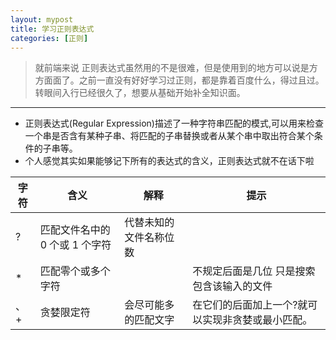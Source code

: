 ```yaml
---
layout: mypost
title: 学习正则表达式
categories: [正则]
---
```


> 就前端来说 正则表达式虽然用的不是很难，但是使用到的地方可以说是方方面面了。之前一直没有好好学习过正则，都是靠着百度什么，得过且过。转眼间入行已经很久了，想要从基础开始补全知识面。

---

* 正则表达式(Regular Expression)描述了一种字符串匹配的模式,可以用来检查一个串是否含有某种子串、将匹配的子串替换或者从某个串中取出符合某个条件的子串等。
* 个人感觉其实如果能够记下所有的表达式的含义，正则表达式就不在话下啦

|     字符     |  含义           | 解释  |  提示  |
| ------------- |-------------|----- | --------------------|
| ?      | 匹配文件名中的 0 个或 1 个字符 | 代替未知的文件名称位数|  |
| *      | 匹配零个或多个字符      |  |不规定后面是几位 只是搜索包含该输入的文件 |
| 、+    | 贪婪限定符      |    会尽可能多的匹配文字| 在它们的后面加上一个?就可以实现非贪婪或最小匹配。 |

